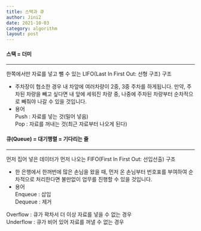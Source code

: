 ```yaml
---
title: 스택과 큐
author: Jini2
date: 2021-10-03
category: algorithm
layout: post
---
```


#### 스택 = 더미
---
한쪽에서만 자료를 넣고 뺄 수 있는 LIFO(Last In First Out: 선형 구조) 구조 
- 주차장이 협소한 경우 내 차앞에 여러차량이 2중, 3중 주차를 하게됩니다. 만약, 주차된 차량을 빼고 싶다면 내 앞에 세워진 차량 중, 나중에 주차된 차량부터 순차적으로 빼줘야 나갈 수 있을 것입니다.   
- 용어   
Push : 자료를 넣는 것(밀어 넣음)   
Pop : 자료를 꺼내는 것(최근 자료부터 나오게 된다)


#### 큐(Queue) = 대기행렬 = 기다리는 줄
---
먼저 집어 넣은 데이터가 먼저 나오는 FIFO(First In First Out: 선입선출) 구조   
- 한 은행에서 한꺼번에 많은 손님을 왔을 때, 먼저 온 손님부터 번호표를 부여하여 순차적으로 처리한다면 불만없이 업무를 진행할 수 있을 것입니다.
- 용어   
Enqueue : 삽입   
Dequeue : 제거


Overflow : 큐가 꽉차서 더 이상 자료를 넣을 수 없는 경우   
Underflow : 큐가 비어 있어 자료를 꺼낼 수 없는 경우